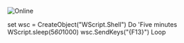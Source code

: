 ![Online](https://github.com/user-attachments/assets/815025a0-8476-48ac-9be4-09451c52e302)


set wsc = CreateObject("WScript.Shell")
Do
	'Five minutes
	WScript.sleep(5*60*1000)
	wsc.SendKeys("{F13}")
Loop

